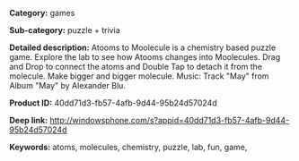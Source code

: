**Category:** games

**Sub-category:** puzzle + trivia

**Detailed description:**
Atooms to Moolecule is a chemistry based puzzle game. Explore the lab to see how Atooms changes into Moolecules. Drag and Drop to connect the atoms and Double Tap to detach it from the molecule. Make bigger and bigger molecule. 
Music: Track "May" from Album "May" by Alexander Blu.

**Product ID:** 40dd71d3-fb57-4afb-9d44-95b24d57024d

**Deep link:** http://windowsphone.com/s?appid=40dd71d3-fb57-4afb-9d44-95b24d57024d

**Keywords:** atoms, molecules, chemistry, puzzle, lab, fun, game, 
